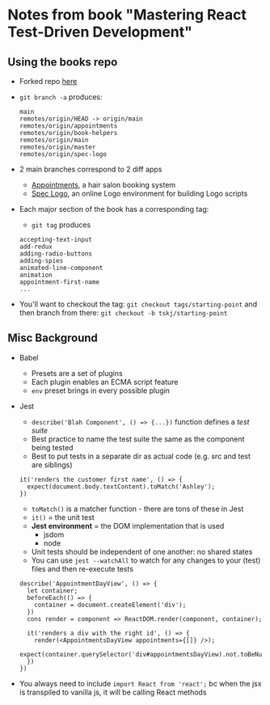 Notes from book "Mastering React Test-Driven Development"
============================

## Using the books repo
- Forked repo [here](https://github.com/skijit/Mastering-React-Test-Driven-Development)
- `git branch -a` produces:

  ```
  main
  remotes/origin/HEAD -> origin/main
  remotes/origin/appointments
  remotes/origin/book-helpers
  remotes/origin/main
  remotes/origin/master
  remotes/origin/spec-logo
  ```
- 2 main branches correspond to 2 diff apps
  * [Appointments](https://github.com/PacktPublishing/Mastering-React-Test-Driven-Development/tree/appointments/appointments), a hair salon booking system
  * [Spec Logo](https://github.com/PacktPublishing/Mastering-React-Test-Driven-Development/tree/spec-logo/spec-logo]), an online Logo environment for building Logo scripts
- Each major section of the book has a corresponding tag:
  - `git tag` produces

  ```
  accepting-text-input
  add-redux
  adding-radio-buttons
  adding-spies
  animated-line-component
  animation
  appointment-first-name
  ...
  ```

- You'll want to checkout the tag: `git checkout tags/starting-point` and then branch from there: `git checkout -b tskj/starting-point`

## Misc Background
- Babel
  - Presets are a set of plugins
  - Each plugin enables an ECMA script feature
  - `env` preset brings in every possible plugin
- Jest
  - `describe('Blah Component', () => {...})` function defines a *test suite*
  - Best practice to name the test suite the same as the component being tested
  - Best to put tests in a separate dir as actual code (e.g. src and test are siblings)

  ```(javascript)
  it('renders the customer first name', () => {
    expect(document.body.textContent).toMatch('Ashley');
  })
  ```
    
    - `toMatch()` is a matcher function - there are tons of these in Jest
    - `it()` = the unit test
  - **Jest environment** = the DOM implementation that is used
    - jsdom
    - node
  - Unit tests should be independent of one another: no shared states
  - You can use `jest --watchAll` to watch for any changes to your (test) files and then re-execute tests  
  
  ```(javascript)
  describe('AppointmentDayView', () => {
    let container;
    beforeEach(() => {
      container = document.createElement('div');
    })
    cons render = component => ReactDOM.render(component, container);

    it('renders a div with the right id', () => {
      render(<AppointmentsDayView appointments={[]} />);
      expect(container.querySelector('div#appointmentsDayView).not.toBeNull());
    })
  })
  ```

- You always need to include `import React from 'react';` bc when the jsx is transpiled to vanilla js, it will be calling React methods


